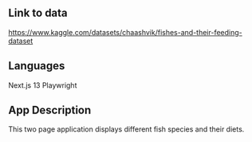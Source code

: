 ## Link to data
https://www.kaggle.com/datasets/chaashvik/fishes-and-their-feeding-dataset

## Languages
Next.js 13
Playwright

## App Description
This two page application displays different fish species and their diets. 